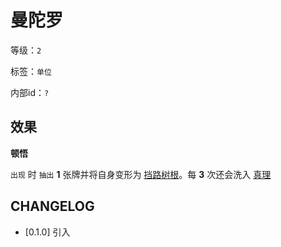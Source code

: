 # 曼陀罗

等级：`2`

标签：`单位`

内部id：`?`

## 效果

**顿悟**

`出现` 时 `抽出` **1** 张牌并将自身变形为 [挡路树根](挡路树根.md)。每 **3** 次还会洗入 [真理](../卡牌组/真理.md)

## CHANGELOG

- [0.1.0] 引入
